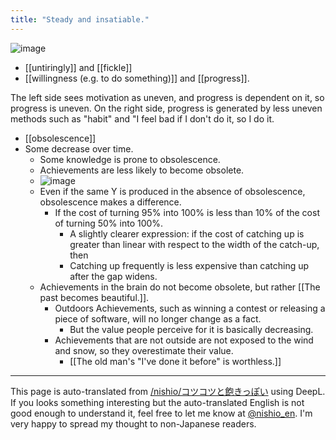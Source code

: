 ```yaml
---
title: "Steady and insatiable."
---
```


![image](https://gyazo.com/b271b9aed854c6d7cf4ac8ea7c274489/thumb/1000)

- [[untiringly]] and [[fickle]]
- [[willingness (e.g. to do something)]] and [[progress]].

The left side sees motivation as uneven, and progress is dependent on it, so progress is uneven.
On the right side, progress is generated by less uneven methods such as "habit" and "I feel bad if I don't do it, so I do it.

- [[obsolescence]]
- Some decrease over time.
    - Some knowledge is prone to obsolescence.
    - Achievements are less likely to become obsolete.
    - ![image](https://gyazo.com/2b65a9ea3a644a0a495a6459e670a0a7/thumb/1000)
    - Even if the same Y is produced in the absence of obsolescence, obsolescence makes a difference.
        - If the cost of turning 95% into 100% is less than 10% of the cost of turning 50% into 100%.
            - A slightly clearer expression: if the cost of catching up is greater than linear with respect to the width of the catch-up, then
            - Catching up frequently is less expensive than catching up after the gap widens.
    - Achievements in the brain do not become obsolete, but rather [[The past becomes beautiful.]].
        - Outdoors Achievements, such as winning a contest or releasing a piece of software, will no longer change as a fact.
            - But the value people perceive for it is basically decreasing.
        - Achievements that are not outside are not exposed to the wind and snow, so they overestimate their value.
            - [[The old man's "I've done it before" is worthless.]]

---
This page is auto-translated from [/nishio/コツコツと飽きっぽい](https://scrapbox.io/nishio/コツコツと飽きっぽい) using DeepL. If you looks something interesting but the auto-translated English is not good enough to understand it, feel free to let me know at [@nishio_en](https://twitter.com/nishio_en). I'm very happy to spread my thought to non-Japanese readers.